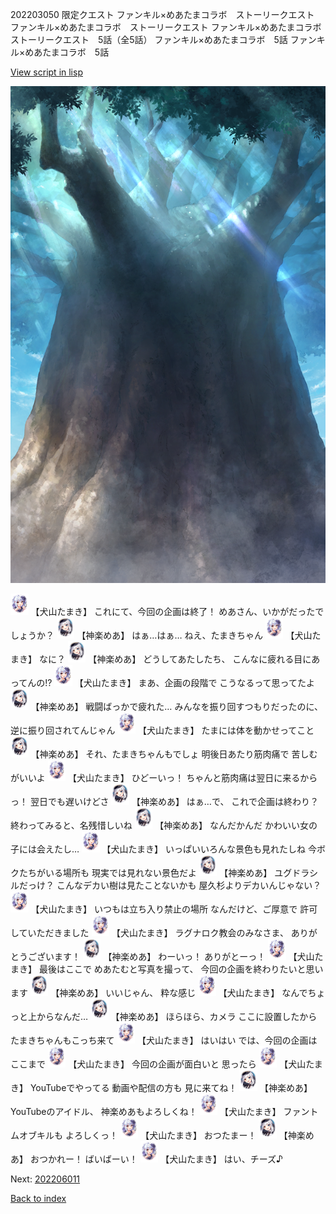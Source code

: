202203050 限定クエスト  ファンキル×めあたまコラボ　ストーリークエスト ファンキル×めあたまコラボ　ストーリークエスト ファンキル×めあたまコラボ　ストーリークエスト　5話（全5話） ファンキル×めあたまコラボ　5話 ファンキル×めあたまコラボ　5話

[View script in lisp](../scripts/202203050.txt)

![in_yggdrasill_up.png](../images/backgrounds/in_yggdrasill_up.png)

<img src="../images/units/5303711.png" alt="5303711.png" height="34"/>
【犬山たまき】
これにて、今回の企画は終了！
めあさん、いかがだったでしょうか？

<img src="../images/units/5105011.png" alt="5105011.png" height="34"/>
【神楽めあ】
はぁ…はぁ…
ねえ、たまきちゃん

<img src="../images/units/5303711.png" alt="5303711.png" height="34"/>
【犬山たまき】
なに？

<img src="../images/units/5105011.png" alt="5105011.png" height="34"/>
【神楽めあ】
どうしてあたしたち、
こんなに疲れる目にあってんの!?

<img src="../images/units/5303711.png" alt="5303711.png" height="34"/>
【犬山たまき】
まあ、企画の段階で
こうなるって思ってたよ

<img src="../images/units/5105011.png" alt="5105011.png" height="34"/>
【神楽めあ】
戦闘ばっかで疲れた…
みんなを振り回すつもりだったのに、
逆に振り回されてんじゃん

<img src="../images/units/5303711.png" alt="5303711.png" height="34"/>
【犬山たまき】
たまには体を動かせってこと

<img src="../images/units/5105011.png" alt="5105011.png" height="34"/>
【神楽めあ】
それ、たまきちゃんもでしょ
明後日あたり筋肉痛で
苦しむがいいよ

<img src="../images/units/5303711.png" alt="5303711.png" height="34"/>
【犬山たまき】
ひどーいっ！
ちゃんと筋肉痛は翌日に来るからっ！
翌日でも遅いけどさ

<img src="../images/units/5105011.png" alt="5105011.png" height="34"/>
【神楽めあ】
はぁ…で、
これで企画は終わり？
終わってみると、名残惜しいね

<img src="../images/units/5105011.png" alt="5105011.png" height="34"/>
【神楽めあ】
なんだかんだ
かわいい女の子には会えたし…

<img src="../images/units/5303711.png" alt="5303711.png" height="34"/>
【犬山たまき】
いっぱいいろんな景色も見れたしね
今ボクたちがいる場所も
現実では見れない景色だよ

<img src="../images/units/5105011.png" alt="5105011.png" height="34"/>
【神楽めあ】
ユグドラシルだっけ？
こんなデカい樹は見たことないかも
屋久杉よりデカいんじゃない？

<img src="../images/units/5303711.png" alt="5303711.png" height="34"/>
【犬山たまき】
いつもは立ち入り禁止の場所
なんだけど、ご厚意で
許可していただきました

<img src="../images/units/5303711.png" alt="5303711.png" height="34"/>
【犬山たまき】
ラグナロク教会のみなさま、
ありがとうございます！

<img src="../images/units/5105011.png" alt="5105011.png" height="34"/>
【神楽めあ】
わーいっ！
ありがとーっ！

<img src="../images/units/5303711.png" alt="5303711.png" height="34"/>
【犬山たまき】
最後はここで
めあたむと写真を撮って、
今回の企画を終わりたいと思います

<img src="../images/units/5105011.png" alt="5105011.png" height="34"/>
【神楽めあ】
いいじゃん、
粋な感じ

<img src="../images/units/5303711.png" alt="5303711.png" height="34"/>
【犬山たまき】
なんでちょっと上からなんだ…

<img src="../images/units/5105011.png" alt="5105011.png" height="34"/>
【神楽めあ】
ほらほら、カメラ
ここに設置したから
たまきちゃんもこっち来て

<img src="../images/units/5303711.png" alt="5303711.png" height="34"/>
【犬山たまき】
はいはい
では、今回の企画は
ここまで

<img src="../images/units/5303711.png" alt="5303711.png" height="34"/>
【犬山たまき】
今回の企画が面白いと
思ったら

<img src="../images/units/5303711.png" alt="5303711.png" height="34"/>
【犬山たまき】
YouTubeでやってる
動画や配信の方も
見に来てね！

<img src="../images/units/5105011.png" alt="5105011.png" height="34"/>
【神楽めあ】
YouTubeのアイドル、
神楽めあもよろしくね！

<img src="../images/units/5303711.png" alt="5303711.png" height="34"/>
【犬山たまき】
ファントムオブキルも
よろしくっ！

<img src="../images/units/5303711.png" alt="5303711.png" height="34"/>
【犬山たまき】
おつたまー！

<img src="../images/units/5105011.png" alt="5105011.png" height="34"/>
【神楽めあ】
おつかれー！
ばいばーい！

<img src="../images/units/5303711.png" alt="5303711.png" height="34"/>
【犬山たまき】
はい、チーズ♪


Next: [202206011](202206011.md)

[Back to index](index.md)
